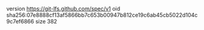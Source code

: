 version https://git-lfs.github.com/spec/v1
oid sha256:07e8888cf13af5866bb7c653b00947b812ce19c6ab45cb5022d104c9c7ef6866
size 382
